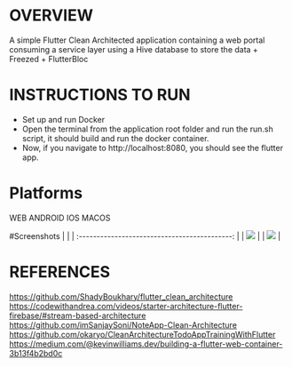 # OVERVIEW 
A simple Flutter Clean Architected application containing a web portal consuming a service layer using a Hive database to store the data  + Freezed + FlutterBloc

# INSTRUCTIONS TO RUN
- Set up and run Docker
- Open the terminal from the application root folder and run the run.sh script, it should build and run the docker container.
- Now, if you navigate to http://localhost:8080, you should see the flutter app.

# Platforms
WEB ANDROID IOS MACOS

#Screenshots
|                                               | 
| :-------------------------------------------: | 
| <Image src="screenshots/0.png" > | 
| <Image src="screenshots/1.png" >  | 

# REFERENCES
https://github.com/ShadyBoukhary/flutter_clean_architecture
https://codewithandrea.com/videos/starter-architecture-flutter-firebase/#stream-based-architecture
https://github.com/imSanjaySoni/NoteApp-Clean-Architecture
https://github.com/okaryo/CleanArchitectureTodoAppTrainingWithFlutter
https://medium.com/@kevinwilliams.dev/building-a-flutter-web-container-3b13f4b2bd0c
